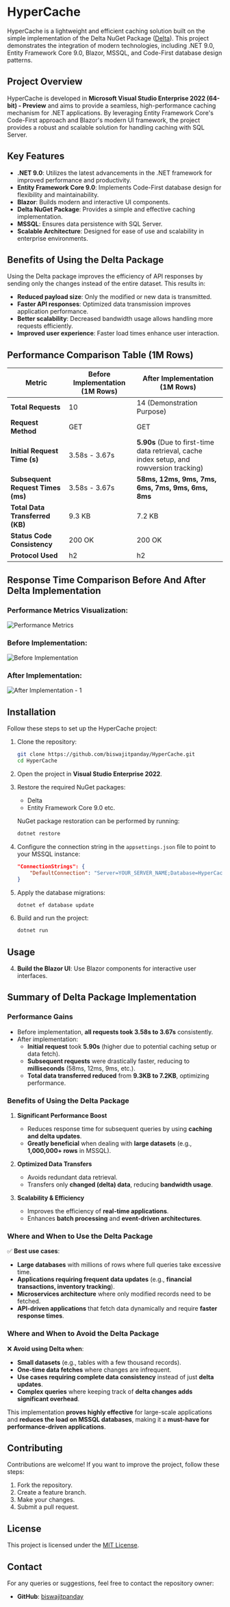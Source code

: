 # HyperCache

HyperCache is a lightweight and efficient caching solution built on the simple implementation of the Delta NuGet Package ([Delta](https://www.nuget.org/packages/Delta)). This project demonstrates the integration of modern technologies, including .NET 9.0, Entity Framework Core 9.0, Blazor, MSSQL, and Code-First database design patterns.

## Project Overview
HyperCache is developed in **Microsoft Visual Studio Enterprise 2022 (64-bit) - Preview** and aims to provide a seamless, high-performance caching mechanism for .NET applications. By leveraging Entity Framework Core's Code-First approach and Blazor's modern UI framework, the project provides a robust and scalable solution for handling caching with SQL Server.

## Key Features
- **.NET 9.0**: Utilizes the latest advancements in the .NET framework for improved performance and productivity.
- **Entity Framework Core 9.0**: Implements Code-First database design for flexibility and maintainability.
- **Blazor**: Builds modern and interactive UI components.
- **Delta NuGet Package**: Provides a simple and effective caching implementation.
- **MSSQL**: Ensures data persistence with SQL Server.
- **Scalable Architecture**: Designed for ease of use and scalability in enterprise environments.

## Benefits of Using the Delta Package
Using the Delta package improves the efficiency of API responses by sending only the changes instead of the entire dataset. This results in:
- **Reduced payload size**: Only the modified or new data is transmitted.
- **Faster API responses**: Optimized data transmission improves application performance.
- **Better scalability**: Decreased bandwidth usage allows handling more requests efficiently.
- **Improved user experience**: Faster load times enhance user interaction.

## Performance Comparison Table (1M Rows)

| Metric                     | Before Implementation (1M Rows) | After Implementation (1M Rows) |
|----------------------------|----------------------|----------------------|
| **Total Requests**         | 10                   | 14 (Demonstration Purpose) |
| **Request Method**         | GET                  | GET                  |
| **Initial Request Time (s)**   | 3.58s - 3.67s       | **5.90s** (Due to first-time data retrieval, cache index setup, and rowversion tracking) |
| **Subsequent Request Times (ms)**    | 3.58s - 3.67s    | **58ms, 12ms, 9ms, 7ms, 6ms, 7ms, 9ms, 6ms, 8ms** |
| **Total Data Transferred (KB)**  | 9.3 KB               | 7.2 KB               |
| **Status Code Consistency**| 200 OK               | 200 OK               |
| **Protocol Used**          | h2                   | h2                   |

## Response Time Comparison Before And After Delta Implementation

### Performance Metrics Visualization:
![Performance Metrics](Screenshots/Metrics.png)

### Before Implementation:
![Before Implementation](Screenshots/Before%20Implementation.png)

### After Implementation:
![After Implementation - 1](Screenshots/after%20Implementation%20-%201.png)

## Installation
Follow these steps to set up the HyperCache project:

1. Clone the repository:
   ```bash
   git clone https://github.com/biswajitpanday/HyperCache.git
   cd HyperCache
   ```

2. Open the project in **Visual Studio Enterprise 2022**.

3. Restore the required NuGet packages:
   - Delta
   - Entity Framework Core 9.0 etc.

   NuGet package restoration can be performed by running:
   ```bash
   dotnet restore
   ```

4. Configure the connection string in the `appsettings.json` file to point to your MSSQL instance:
   ```json
   "ConnectionStrings": {
       "DefaultConnection": "Server=YOUR_SERVER_NAME;Database=HyperCacheDb;Trusted_Connection=True;"
   }
   ```

5. Apply the database migrations:
   ```bash
   dotnet ef database update
   ```

6. Build and run the project:
   ```bash
   dotnet run
   ```

## Usage


4. **Build the Blazor UI**: Use Blazor components for interactive user interfaces.

## Summary of Delta Package Implementation

### **Performance Gains**
- Before implementation, **all requests took 3.58s to 3.67s** consistently.
- After implementation:
  - **Initial request** took **5.90s** (higher due to potential caching setup or data fetch).
  - **Subsequent requests** were drastically faster, reducing to **milliseconds** (58ms, 12ms, 9ms, etc.).
  - **Total data transferred reduced** from **9.3KB to 7.2KB**, optimizing performance.

### **Benefits of Using the Delta Package**
1. **Significant Performance Boost**
   - Reduces response time for subsequent queries by using **caching and delta updates**.
   - **Greatly beneficial** when dealing with **large datasets** (e.g., **1,000,000+ rows** in MSSQL).

2. **Optimized Data Transfers**
   - Avoids redundant data retrieval.
   - Transfers only **changed (delta) data**, reducing **bandwidth usage**.

3. **Scalability & Efficiency**
   - Improves the efficiency of **real-time applications**.
   - Enhances **batch processing** and **event-driven architectures**.

### **Where and When to Use the Delta Package**
✅ **Best use cases**:
- **Large databases** with millions of rows where full queries take excessive time.
- **Applications requiring frequent data updates** (e.g., **financial transactions, inventory tracking**).
- **Microservices architecture** where only modified records need to be fetched.
- **API-driven applications** that fetch data dynamically and require **faster response times**.

### **Where and When to Avoid the Delta Package**
❌ **Avoid using Delta when**:
- **Small datasets** (e.g., tables with a few thousand records).
- **One-time data fetches** where changes are infrequent.
- **Use cases requiring complete data consistency** instead of just **delta updates**.
- **Complex queries** where keeping track of **delta changes adds significant overhead**.

This implementation **proves highly effective** for large-scale applications and **reduces the load on MSSQL databases**, making it a **must-have for performance-driven applications**.

## Contributing
Contributions are welcome! If you want to improve the project, follow these steps:

1. Fork the repository.
2. Create a feature branch.
3. Make your changes.
4. Submit a pull request.

## License
This project is licensed under the [MIT License](LICENSE).

## Contact
For any queries or suggestions, feel free to contact the repository owner:

- **GitHub**: [biswajitpanday](https://github.com/biswajitpanday)
